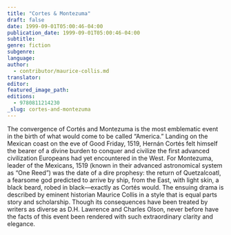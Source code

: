 ```yaml
---
title: "Cortes & Montezuma"
draft: false
date: 1999-09-01T05:00:46-04:00
publication_date: 1999-09-01T05:00:46-04:00
subtitle:
genre: fiction
subgenre:
language:
author:
  - contributor/maurice-collis.md
translator:
editor:
featured_image_path:
editions:
  - 9780811214230
_slug: cortes-and-montezuma
---
```


The convergence of Cortés and Montezuma is the most emblematic event in the birth of what would come to be called “America.” Landing on the Mexican coast on the eve of Good Friday, 1519, Hernán Cortés felt himself the bearer of a divine burden to conquer and civilize the first advanced civilization Europeans had yet encountered in the West. For Montezuma, leader of the Mexicans, 1519 (known in their advanced astronomical system as “One Reed”) was the date of a dire prophesy: the return of Quetzalcoatl, a fearsome god predicted to arrive by ship, from the East, with light skin, a black beard, robed in black––exactly as Cortés would. The ensuing drama is described by eminent historian Maurice Collis in a style that is equal parts story and scholarship. Though its consequences have been treated by writers as diverse as D.H. Lawrence and Charles Olson, never before have the facts of this event been rendered with such extraordinary clarity and elegance.

